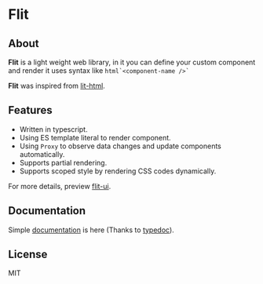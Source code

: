 # Flit

## About

**Flit** is a light weight web library, in it you can define your custom component and render it uses syntax like `` html`<component-name />` ``

**Flit** was inspired from [lit-html](https://lit-html.polymer-project.org/).


## Features

 - Written in typescript.
 - Using ES template literal to render component.
 - Using `Proxy` to observe data changes and update components automatically.
 - Supports partial rendering.
 - Supports scoped style by rendering CSS codes dynamically.

For more details, preview [flit-ui](https://github.com/pucelle/flit-ui).


## Documentation

Simple [documentation](https://pucelle.github.io/flit/) is here (Thanks to [typedoc](https://typedoc.org/)).


## License

MIT